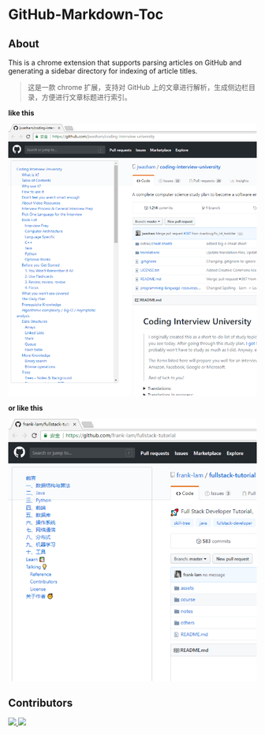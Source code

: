 # GitHub-Markdown-Toc

## About

This is a chrome extension that supports parsing articles on GitHub and generating a sidebar directory for indexing of article titles.

> 这是一款 chrome 扩展，支持对 GitHub 上的文章进行解析，生成侧边栏目录，方便进行文章标题进行索引。



**like this**

![1543907190399](assets/1543907190399.png)

**or like this**

![1543907266250](assets/1543907266250.png)



## Contributors

<a href="https://github.com/dxiaoqi">
 <img src="https://avatars0.githubusercontent.com/u/17349750?s=460&v=4" width="50px">
</a>
<a href="https://github.com/frank-lam">
 <img src="https://avatars1.githubusercontent.com/u/19153458?s=460&v=4" width="50px">
</a> 


